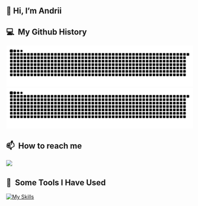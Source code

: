 <h2> 👋 Hi, I’m Andrii</h2>

<h2> 💻 &nbsp;My Github History</h2>

![github contribution grid snake animation](https://raw.githubusercontent.com/pproger/pproger/output/github-contribution-grid-snake-dark.svg#gh-dark-mode-only)![github contribution grid snake animation](https://raw.githubusercontent.com/pproger/pproger/output/github-contribution-grid-snake.svg#gh-light-mode-only)


<h2> 📫 &nbsp;How to reach me</h2>
<p align="left">
<!--   <a href="https://www.instagram.com/nice_boy.10/">
    <img height="50" src="https://upload.wikimedia.org/wikipedia/commons/thumb/a/a5/Instagram_icon.png/2048px-Instagram_icon.png"/>
  </a> -->
  <a href="https://www.linkedin.com/in/andrii-korniienko-546124186/">
    <img height="50" src="https://cdn-icons-png.flaticon.com/512/174/174857.png"/>
  </a>
</p>


<h2> 🚀 &nbsp;Some Tools I Have Used</h2>

[![My Skills](https://skills.thijs.gg/icons?i=js,html,css,tailwind,nodejs,ts,react,materialui,redux,mysql,graphql,docker,github,gitlab,git,py,tensorflow,c,cpp,cs)](https://skills.thijs.gg)

<!---
PPROGER/PPROGER is a ✨ special ✨ repository because its `README.md` (this file) appears on your GitHub profile.
You can click the Preview link to take a look at your changes.
--->
